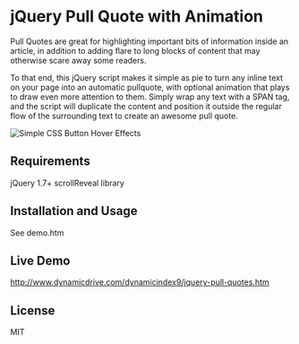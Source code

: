 # jQuery Pull Quote with Animation
Pull Quotes are great for highlighting important bits of information inside an article, in addition to adding flare to long blocks of content that may otherwise scare away some readers.

To that end, this jQuery script makes it simple as pie to turn any inline text on your page into an automatic pullquote, with optional animation that plays to draw even more attention to them. Simply wrap any text with a SPAN tag, and the script will duplicate the content and position it outside the regular flow of the surrounding text to create an awesome pull quote.

![Simple CSS Button Hover Effects](ergomenu.gif?raw=true "Simple CSS Button Hover Effects")

## Requirements ##

jQuery 1.7+
scrollReveal library 

## Installation and Usage ##

See demo.htm

## Live Demo ##

http://www.dynamicdrive.com/dynamicindex9/jquery-pull-quotes.htm

## License ##

MIT
